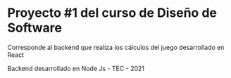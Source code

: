 # Proyecto #1 del curso de Diseño de Software 

Corresponde al backend que realiza los cálculos del juego desarrollado en React

Backend desarrollado en Node Js - TEC - 2021
